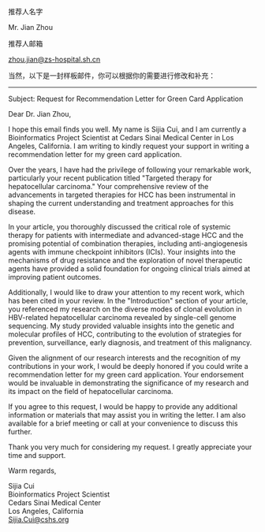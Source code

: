 
推荐人名字

Mr. Jian Zhou

推荐人邮箱

zhou.jian@zs-hospital.sh.cn 

当然，以下是一封样板邮件，你可以根据你的需要进行修改和补充：

---

Subject: Request for Recommendation Letter for Green Card Application

Dear Dr. Jian Zhou,

I hope this email finds you well. My name is Sijia Cui, and I am currently a Bioinformatics Project Scientist at Cedars Sinai Medical Center in Los Angeles, California. I am writing to kindly request your support in writing a recommendation letter for my green card application.

Over the years, I have had the privilege of following your remarkable work, particularly your recent publication titled "Targeted therapy for hepatocellular carcinoma." Your comprehensive review of the advancements in targeted therapies for HCC has been instrumental in shaping the current understanding and treatment approaches for this disease.

In your article, you thoroughly discussed the critical role of systemic therapy for patients with intermediate and advanced-stage HCC and the promising potential of combination therapies, including anti-angiogenesis agents with immune checkpoint inhibitors (ICIs). Your insights into the mechanisms of drug resistance and the exploration of novel therapeutic agents have provided a solid foundation for ongoing clinical trials aimed at improving patient outcomes.

Additionally, I would like to draw your attention to my recent work, which has been cited in your review. In the "Introduction" section of your article, you referenced my research on the diverse modes of clonal evolution in HBV-related hepatocellular carcinoma revealed by single-cell genome sequencing. My study provided valuable insights into the genetic and molecular profiles of HCC, contributing to the evolution of strategies for prevention, surveillance, early diagnosis, and treatment of this malignancy.

Given the alignment of our research interests and the recognition of my contributions in your work, I would be deeply honored if you could write a recommendation letter for my green card application. Your endorsement would be invaluable in demonstrating the significance of my research and its impact on the field of hepatocellular carcinoma.

If you agree to this request, I would be happy to provide any additional information or materials that may assist you in writing the letter. I am also available for a brief meeting or call at your convenience to discuss this further.

Thank you very much for considering my request. I greatly appreciate your time and support.

Warm regards,

Sijia Cui  
Bioinformatics Project Scientist  
Cedars Sinai Medical Center  
Los Angeles, California  
Sijia.Cui@cshs.org  

